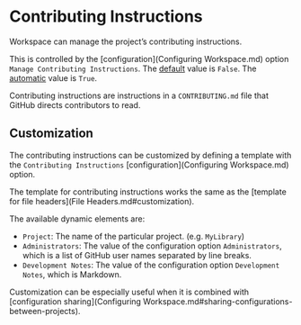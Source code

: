 <!--
 File Headers.md

 This source file is part of the Workspace open source project.
 https://github.com/SDGGiesbrecht/Workspace

 Copyright ©2017 Jeremy David Giesbrecht and the Workspace contributors.

 Soli Deo gloria.

 Licensed under the Apache Licence, Version 2.0.
 See http://www.apache.org/licenses/LICENSE-2.0 for licence information.
 -->

# Contributing Instructions

Workspace can manage the project’s contributing instructions.

This is controlled by the [configuration](Configuring Workspace.md) option `Manage Contributing Instructions`. The [default](Responsibilities.md#default-vs-automatic) value is `False`. The [automatic](Responsibilities.md#default-vs-automatic) value is `True`.

Contributing instructions are instructions in a `CONTRIBUTING.md` file that GitHub directs contributors to read.

## Customization

The contributing instructions can be customized by defining a template with the `Contributing Instructions` [configuration](Configuring Workspace.md) option.

The template for contributing instructions works the same as the [template for file headers](File Headers.md#customization).

The available dynamic elements are:

- `Project`: The name of the particular project. (e.g. `MyLibrary`)
- `Administrators`: The value of the configuration option `Administrators`, which is a list of GitHub user names separated by line breaks.
- `Development Notes`: The value of the configuration option `Development Notes`, which is Markdown.

Customization can be especially useful when it is combined with [configuration sharing](Configuring Workspace.md#sharing-configurations-between-projects).
